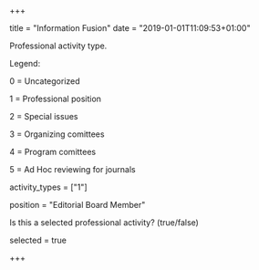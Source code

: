 +++ 

title = "Information Fusion" date = "2019-01-01T11:09:53+01:00"

Professional activity type.

Legend:

0 = Uncategorized

1 = Professional position

2 = Special issues

3 = Organizing comittees

4 = Program comittees

5 = Ad Hoc reviewing for journals

activity_types = ["1"]

position = "Editorial Board Member"

Is this a selected professional activity? (true/false)

selected = true 

+++
